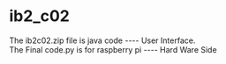 # ib2_c02
The ib2c02.zip file is java code ----  User Interface.   
The Final code.py is for raspberry pi  ---- Hard Ware Side

